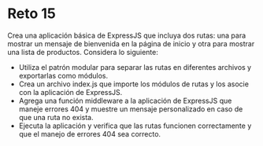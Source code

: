 # Reto 15

Crea una aplicación básica de ExpressJS que incluya dos rutas: una para mostrar un mensaje de bienvenida en la página de inicio y otra para mostrar una lista de productos. Considera lo siguiente:

- Utiliza el patrón modular para separar las rutas en diferentes archivos y exportarlas como módulos.
- Crea un archivo index.js que importe los módulos de rutas y los asocie con la aplicación de ExpressJS.
- Agrega una función middleware a la aplicación de ExpressJS que maneje errores 404 y muestre un mensaje personalizado en caso de que una ruta no exista.
- Ejecuta la aplicación y verifica que las rutas funcionen correctamente y que el manejo de errores 404 sea correcto.

